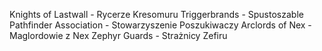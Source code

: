 Knights of Lastwall - Rycerze Kresomuru
Triggerbrands - Spustoszable
Pathfinder Association - Stowarzyszenie Poszukiwaczy
Arclords of Nex - Maglordowie z Nex
Zephyr Guards - Strażnicy Zefiru